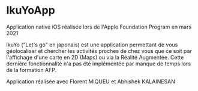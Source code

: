 # IkuYoApp
 Application native iOS réalisée lors de l'Apple Foundation Program en mars 2021
 
 IkuYo ("Let's go" en japonais) est une application permettant de vous géolocaliser et chercher les activités proches de chez vous que ce soit par l'affichage d'une carte en 2D (Maps) ou via la Réalité Augmentée. Cette dernière fonctionnalité n'a pas été implémentée par manque de temps lors de la formation AFP.

Application réalisée avec Florent MIQUEU et Abhishek KALAINESAN

